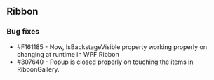 ## Ribbon

### Bug fixes

* \#F161185 - Now, IsBackstageVisible property working properly on changing at runtime in WPF Ribbon
* \#307640 - Popup is closed properly on touching the items in RibbonGallery.